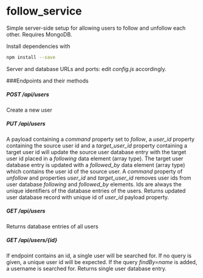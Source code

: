 # follow_service
Simple server-side setup for allowing users to follow and unfollow each other. Requires MongoDB.

Install dependencies with
```bash
npm install --save
```

Server and database URLs and ports: edit *config.js* accordingly.

###Endpoints and their methods

##### POST /api/users

Create a new user

##### PUT /api/users

A payload containing a *command* property set to *follow*, a *user_id* property containing the source user id and a *target_user_id* property containing a target user id will update the source user database entry with the target user id placed in a *following* data element (array type). The target user database entry is updated with a *followed_by* data element (array type) which contains the user id of the source user. A *command* property of *unfollow* and properties *user_id* and *target_user_id* removes user ids from user database *following* and *followed_by* elements. Ids are always the unique identifiers of the database entries of the users. Returns updated user database record with unique id of *user_id* payload property.

##### GET /api/users

Returns database entries of all users

##### GET /api/users/{id}

If endpoint contains an id, a single user will be searched for. If no query is given, a unique user id will be expected. If the query *findBy=name* is added, a username is searched for. Returns single user database entry.

